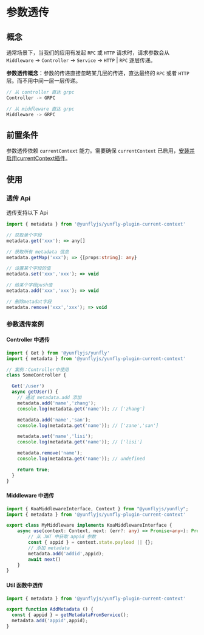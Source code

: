 # 参数透传

## 概念

通常场景下，当我们的应用有发起 `RPC` 或 `HTTP` 请求时，请求参数会从 `Middleware` -> `Controller` -> `Service` -> `HTTP` | `RPC` 逐层传递。

**参数透传概念**：参数的传递直接忽略某几层的传递，直达最终的 `RPC` 或者 `HTTP`层。而不用中间一层一层传递。

```ts
// 从 controller 直达 grpc
Controller -> GRPC

// 从 middleware 直达 grpc
Middleware -> GRPC
```

## 前置条件

参数透传依赖 `currentContext` 能力。需要确保 `currentContext` 已启用，[安装并启用currentContext插件](./context#使用)。

## 使用

### 透传 Api

透传支持以下 Api

```ts
import { metadata } from '@yunflyjs/yunfly-plugin-current-context'

// 获取单个字段
metadata.get('xxx'); => any[]

// 获取所有 metadata 信息
metadata.getMap('xxx'); => {[props:string]: any}

// 设置某个字段的值
metadata.set('xxx','xxx'); => void

// 给某个字段push值
metadata.add('xxx','xxx'); => void

// 删除metadat字段
metadata.remove('xxx','xxx'); => void
```

### 参数透传案例

#### Controller 中透传

```ts filename="src/controller/SomeController.ts" {10-20}
import { Get } from '@yunflyjs/yunfly'
import { metadata } from '@yunflyjs/yunfly-plugin-current-context'

// 案例：Controller中使用
class SomeController {

  Get('/user')
  async getUser() {
    // 通过 metadata.add 添加
    metadata.add('name','zhang'); 
    console.log(metadata.get('name')); // ['zhang']

    metadata.add('name','san'); 
    console.log(metadata.get('name')); // ['zane','san']

    metadata.set('name','lisi'); 
    console.log(metadata.get('name')); // ['lisi']

    metadata.remove('name'); 
    console.log(metadata.get('name')); // undefined

    return true;
  }
}
```

#### Middleware 中透传

```ts filename="src/middleware/ExampleMiddleware.ts" {9}
import { KoaMiddlewareInterface, Context } from "@yunflyjs/yunfly";
import { metadata } from '@yunflyjs/yunfly-plugin-current-context'

export class MyMiddleware implements KoaMiddlewareInterface {
    async use(context: Context, next: (err?: any) => Promise<any>): Promise<any> {
        // 从 JWT 中获取 appid 参数
        const { appid } = context.state.payload || {};
        // 添加 metadata
        metadata.add('addid',appid);
        await next()
    }
}
```

#### Util 函数中透传

```ts filename="src/middleware/ExampleMiddleware.ts" {5}
import { metadata } from '@yunflyjs/yunfly-plugin-current-context'

export function AddMetadata () {
  const { appid } = getMetadataFromService();
  metadata.add('appid',appid);
}
```
